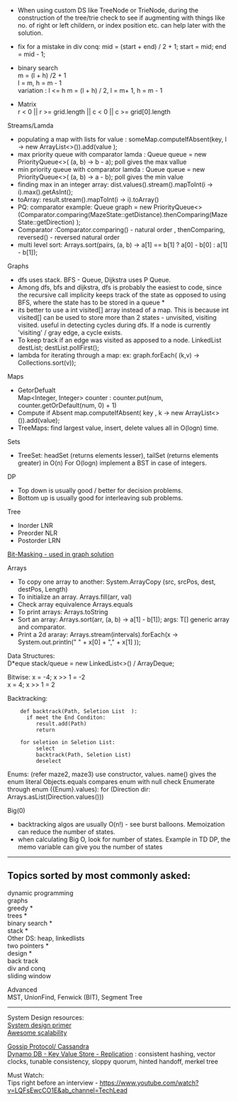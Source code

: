* When using custom DS like TreeNode or TrieNode, during the construction of the tree/trie
 check to see if augmenting with things like no. of right or left childern, or index position etc. can help later with the solution.

* fix for a mistake in div conq:  mid = (start + end) / 2 + 1;
                        start = mid; end = mid - 1;
* binary search  
    m =  (l + h) /2  + 1  
    l = m,  h = m - 1  
    variation :
    l <= h    m =   (l + h) / 2, l = m+ 1, h = m - 1      

*  Matrix  
    r < 0 || r >= grid.length || c < 0 || c >= grid[0].length 
    
Streams/Lamda

* populating a map with lists for value :   someMap.computeIfAbsent(key, l -> new ArrayList<>()).add(value );
* max priority queue with comparator lamda :  Queue<Integer> queue = new PriorityQueue<>( (a, b) -> b - a); poll gives the max vallue
* min priority queue with comparator lamda :  Queue<Integer> queue = new PriorityQueue<>( (a, b) -> a - b); poll gives the min value
* finding max in an integer array:  dist.values().stream().mapToInt(i -> i).max().getAsInt();
* toArray: result.stream().mapToInt(i -> i).toArray()
* PQ: comparator example:         Queue<MazeState> graph = new PriorityQueue<>(Comparator.comparing(MazeState::getDistance).thenComparing(MazeState::getDirection) );
* Comparator :Comparator.comparing() - natural order , thenComparing,  reversed() - reversed natural order
* multi level sort: Arrays.sort(pairs, (a, b) ->  a[1] == b[1] ? a[0] - b[0] :  a[1] - b[1]);  

Graphs
* dfs uses stack. BFS - Queue,  Dijkstra uses P Queue.
* Among dfs, bfs and dijkstra, dfs is probably the easiest to code, since the recursive call implicity keeps track of the state
   as opposed to using BFS, where the state has to be stored in a queue *
* its better to use a int visited[] array instead of a map. This is because int visited[] can be used to store more than 2 states - unvisited, visiting visited.
    useful in detecting cycles during dfs. If a node is currently 'visiting' / gray edge, a cycle exists. 
*  To keep track if an edge was visited as apposed to a node. LinkedList destList;  destList.pollFirst();  
* lambda for iterating through a map:  ex: graph.forEach( (k,v) -> Collections.sort(v));  

Maps
* GetorDefualt\
 Map<Integer, Integer> counter : counter.put(num, counter.getOrDefault(num, 0) + 1)
* Compute if Absent
     map.computeIfAbsent( key , k -> new ArrayList<>()).add(value);   
* TreeMaps:  find largest value, insert, delete values all in O(logn) time.     

Sets  
* TreeSet:  headSet (returns elements lesser), tailSet (returns elements greater) in O(n)
                        For O(logn) implement a BST in case of integers.
                       
DP   
* Top down is usually good / better for decision problems.   
* Bottom up is usually good for interleaving sub problems.    

Tree  
*  Inorder    LNR  
*  Preorder   NLR   
*  Postorder  LRN  

[Bit-Masking - used in graph solution ](https://leetcode.com/problems/shortest-path-visiting-all-nodes/solution/)

Arrays   
* To copy one array to another: System.ArrayCopy (src, srcPos, dest, destPos, Length)
* To initialize an array. Arrays.fill(arr, val)   
* Check array equivalence Arrays.equals   
* To print arrays: Arrays.toString   
* Sort an array:   Arrays.sort(arr, (a, b) -> a[1] - b[1]); args:  T[] generic array and comparator.   
* Print a 2d araray:         Arrays.stream(intervals).forEach(x -> System.out.println(" " + x[0] + "," + x[1] ));

Data Structures:   
D*eque<Integer> stack/queue = new LinkedList<>() / ArrayDeque;

Bitwise:
x = -4;  x >> 1 = -2  
x =  4;  x >> 1 = 2 

Backtracking:
```
    def backtrack(Path, Seletion List  ):
      if meet the End Conditon:
         result.add(Path)
         return

    for seletion in Seletion List:
         select
         backtrack(Path, Seletion List)
         deselect
```
Enums: (refer maze2, maze3)
use constructor, values.
name() gives the enum literal
Objects.equals compares enum with null check
Enumerate through enum ({Enum}.values):  for (Direction dir: Arrays.asList(Direction.values()))

Big(0)
* backtracking algos are usually O(n!)  - see burst balloons. Memoization can reduce the number of states.
* when calculating Big O, look for number of states. Example in TD DP, the memo variable can give you the number of states 

----------------------------------------------------------------------------------------------------------------------------------------------------
Topics sorted by most commonly asked:
------------------------------------
dynamic programming\
graphs\
greedy *\
trees *\
binary search *\
stack *\
Other DS: heap, linkedlists \
two pointers *\
design *\
back track \
div and conq\
sliding window 

Advanced  
MST, UnionFind, Fenwick (BIT), Segment Tree

----------------------------------------------------------------------------------------------------------------------------------------------------
System Design resources:<br>
[System design primer](https://github.com/donnemartin/system-design-primer)<br>
[Awesome scalability](https://github.com/binhnguyennus/awesome-scalability)

[Gossip Protocol/ Cassandra](https://docs.datastax.com/en/cassandra-oss/2.1/cassandra/architecture/architectureGossipAbout_c.html)<br>
[Dynamo DB - Key Value Store - Replication]( https://www.allthingsdistributed.com/2007/10/amazons_dynamo.html)
                :  consistent hashing, vector clocks, tunable consistency, sloppy quorum,  hinted handoff, merkel tree



Must Watch:   
Tips right before an interview - https://www.youtube.com/watch?v=LQFsEwcCO1E&ab_channel=TechLead
